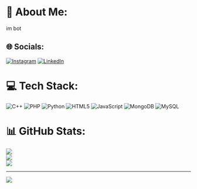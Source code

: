 # 💫 About Me:
im bot


## 🌐 Socials:
[![Instagram](https://img.shields.io/badge/Instagram-%23E4405F.svg?logo=Instagram&logoColor=white)](https://instagram.com/gilang.ef.s) [![LinkedIn](https://img.shields.io/badge/LinkedIn-%230077B5.svg?logo=linkedin&logoColor=white)](www.linkedin.com/in/gilang-ferdian-9270a5291) 

# 💻 Tech Stack:
![C++](https://img.shields.io/badge/c++-%2300599C.svg?style=for-the-badge&logo=c%2B%2B&logoColor=white) ![PHP](https://img.shields.io/badge/php-%23777BB4.svg?style=for-the-badge&logo=php&logoColor=white) ![Python](https://img.shields.io/badge/python-3670A0?style=for-the-badge&logo=python&logoColor=ffdd54) ![HTML5](https://img.shields.io/badge/html5-%23E34F26.svg?style=for-the-badge&logo=html5&logoColor=white) ![JavaScript](https://img.shields.io/badge/javascript-%23323330.svg?style=for-the-badge&logo=javascript&logoColor=%23F7DF1E) ![MongoDB](https://img.shields.io/badge/MongoDB-%234ea94b.svg?style=for-the-badge&logo=mongodb&logoColor=white) ![MySQL](https://img.shields.io/badge/mysql-4479A1.svg?style=for-the-badge&logo=mysql&logoColor=white)
# 📊 GitHub Stats:
![](https://github-readme-stats.vercel.app/api?username=gilangfs494&theme=dark&hide_border=false&include_all_commits=false&count_private=false)<br/>
![](https://github-readme-streak-stats.herokuapp.com/?user=gilangfs494&theme=dark&hide_border=false)<br/>
![](https://github-readme-stats.vercel.app/api/top-langs/?username=gilangfs494&theme=dark&hide_border=false&include_all_commits=false&count_private=false&layout=compact)

---
[![](https://visitcount.itsvg.in/api?id=gilangfs494&icon=0&color=0)](https://visitcount.itsvg.in)

<!-- Proudly created with GPRM ( https://gprm.itsvg.in ) -->

